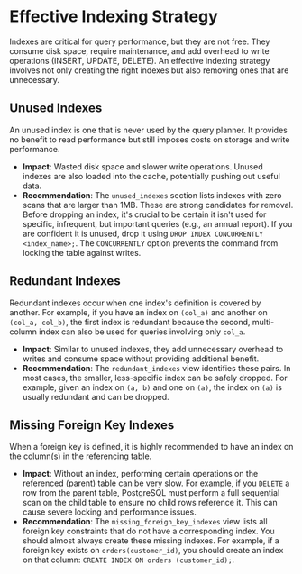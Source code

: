 # Effective Indexing Strategy

Indexes are critical for query performance, but they are not free. They consume disk space, require maintenance, and add overhead to write operations (INSERT, UPDATE, DELETE). An effective indexing strategy involves not only creating the right indexes but also removing ones that are unnecessary.

## Unused Indexes

An unused index is one that is never used by the query planner. It provides no benefit to read performance but still imposes costs on storage and write performance.

- **Impact**: Wasted disk space and slower write operations. Unused indexes are also loaded into the cache, potentially pushing out useful data.
- **Recommendation**: The `unused_indexes` section lists indexes with zero scans that are larger than 1MB. These are strong candidates for removal. Before dropping an index, it's crucial to be certain it isn't used for specific, infrequent, but important queries (e.g., an annual report). If you are confident it is unused, drop it using `DROP INDEX CONCURRENTLY <index_name>;`. The `CONCURRENTLY` option prevents the command from locking the table against writes.

## Redundant Indexes

Redundant indexes occur when one index's definition is covered by another. For example, if you have an index on `(col_a)` and another on `(col_a, col_b)`, the first index is redundant because the second, multi-column index can also be used for queries involving only `col_a`.

- **Impact**: Similar to unused indexes, they add unnecessary overhead to writes and consume space without providing additional benefit.
- **Recommendation**: The `redundant_indexes` view identifies these pairs. In most cases, the smaller, less-specific index can be safely dropped. For example, given an index on `(a, b)` and one on `(a)`, the index on `(a)` is usually redundant and can be dropped.

## Missing Foreign Key Indexes

When a foreign key is defined, it is highly recommended to have an index on the column(s) in the referencing table. 

- **Impact**: Without an index, performing certain operations on the referenced (parent) table can be very slow. For example, if you `DELETE` a row from the parent table, PostgreSQL must perform a full sequential scan on the child table to ensure no child rows reference it. This can cause severe locking and performance issues.
- **Recommendation**: The `missing_foreign_key_indexes` view lists all foreign key constraints that do not have a corresponding index. You should almost always create these missing indexes. For example, if a foreign key exists on `orders(customer_id)`, you should create an index on that column: `CREATE INDEX ON orders (customer_id);`.
